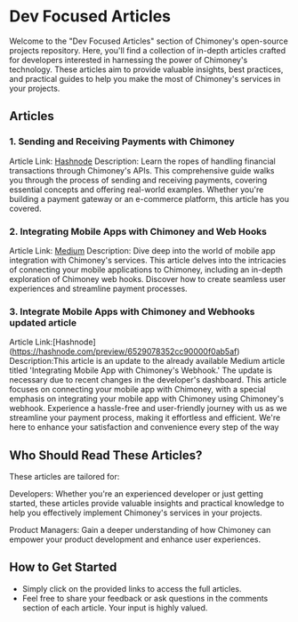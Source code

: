 # Dev Focused Articles

Welcome to the "Dev Focused Articles" section of Chimoney's open-source projects repository.
Here, you'll find a collection of in-depth articles crafted for developers interested in harnessing
the power of Chimoney's technology. These articles aim to provide valuable insights, best practices,
and practical guides to help you make the most of Chimoney's services in your projects.


## Articles

### 1. Sending and Receiving Payments with Chimoney

Article Link:  [Hashnode](https://hauwa.hashnode.dev/sending-and-receiving-payments-with-chimoney)
Description: Learn the ropes of handling financial transactions through Chimoney's APIs. This comprehensive
guide walks you through the process of sending and receiving payments, covering essential concepts and
offering real-world examples. Whether you're building a payment gateway or an e-commerce platform,
this article has you covered.


### 2. Integrating Mobile Apps with Chimoney and Web Hooks

Article Link: [Medium](https://medium.com/@shahneel2409/how-to-integrate-mobile-apps-with-chimoney-c1d3e15fda2b)
Description: Dive deep into the world of mobile app integration with Chimoney's services.
This article delves into the intricacies of connecting your mobile applications to Chimoney,
including an in-depth exploration of Chimoney web hooks. Discover how to create seamless user
experiences and streamline payment processes.


### 3. Integrate Mobile Apps with Chimoney and Webhooks updated article
Article Link:[Hashnode] (https://hashnode.com/preview/6529078352cc90000f0ab5af)
Description:This article is an update to the already available Medium article titled 'Integrating Mobile App with Chimoney's Webhook.' The update is necessary due to recent changes in the developer's dashboard. This article focuses on connecting your mobile app with Chimoney, with a special emphasis on integrating your mobile app with Chimoney using Chimoney's webhook. Experience a hassle-free and user-friendly journey with us as we streamline your payment process, making it effortless and efficient. We're here to enhance your satisfaction and convenience every step of the way

## Who Should Read These Articles?

These articles are tailored for:

Developers: Whether you're an experienced developer or just getting started,
these articles provide valuable insights and practical knowledge to help you
effectively implement Chimoney's services in your projects.

Product Managers: Gain a deeper understanding of how Chimoney can empower your
product development and enhance user experiences.


## How to Get Started

- Simply click on the provided links to access the full articles.
- Feel free to share your feedback or ask questions in the comments section
  of each article. Your input is highly valued.

